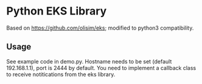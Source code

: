 # Python EKS Library

Based on <https://github.com/olisim/eks>; modified to python3 compatibility.

## Usage

See example code in demo.py. Hostname needs to be set (default 192.168.1.1), port is 2444 by default.
You need to implement a callback class to receive notitications from the eks library.
